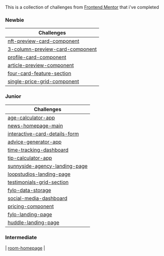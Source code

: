 This is a collection of challenges from [Frontend Mentor](https://yup03.github.io/Front-End-mentor/) that i've completed

### Newbie

| Challenges                                                                                                        |
| ----------------------------------------------------------------------------------------------------------------- |
| [nft-preview-card-component](https://yup03.github.io/Front-End-mentor/nft-preview-card-component-main)            |
| [3-column-preview-card-component](https://yup03.github.io/Front-End-mentor/3-column-preview-card-component-main/) |
| [profile-card-component](https://yup03.github.io/Front-End-mentor/profile-card-component-main)                    |
| [article-preview-component](https://yup03.github.io/Front-End-mentor/article-preview-component-master)            |
| [four-card-feature-section](https://yup03.github.io/Front-End-mentor/four-card-feature-section-master)            |
| [single-price-grid-component](https://yup03.github.io/Front-End-mentor/single-price-grid-component-master/)       |

### Junior

| Challenges                                                                                                            |
| --------------------------------------------------------------------------------------------------------------------- |
| [age-calculator-app](https://yup03.github.io/Front-End-mentor/age-calculator-app-main/)                               |
| [news-homepage-main](https://yup03.github.io/Front-End-mentor/news-homepage-main)                                     |
| [interactive-card-details-form](https://interactive-card-details-form-main-re.netlify.app/)                           |
| [advice-generator-app](https://yup03.github.io/Front-End-mentor/advice-generator-app-main/)                           |
| [time-tracking-dashboard](https://yup03.github.io/Front-End-mentor/time-tracking-dashboard-main/)                     |
| [tip-calculator-app](https://yup03.github.io/Front-End-mentor/tip-calculator-app-main)                                |
| [sunnyside-agency-landing-page](https://yup03.github.io/sunnyside-agency-landing-page/)                               |
| [loopstudios-landing-page](https://yup03.github.io/loopstudios--landing-page/)                                        |
| [testimonials-grid-section](https://yup03.github.io/testimonials-grid-section-main/)                                  |
| [fylo-data-storage](https://yup03.github.io/Front-End-mentor/fylo-data-storage-component/)                            |
| [social-media-dashboard](https://yup03.github.io/Front-End-mentor/social-media-dashboard-with-theme-switcher-master/) |
| [pricing-component](https://yup03.github.io/Front-End-mentor/pricing-component-with-toggle-master)                    |
| [fylo-landing-page](https://yup03.github.io/Front-End-mentor/fylo-landing-page-with-two-columns)                      |
| [huddle-landing-page](https://yup03.github.io/Front-End-mentor/huddle-landing-page-with-curved-sections)              |

### Intermediate

| [room-homepage](https://yup03.github.io/Front-End-mentor/room-homepage/) |
